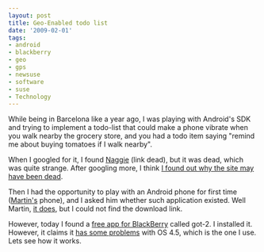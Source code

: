 ```yaml
---
layout: post
title: Geo-Enabled todo list
date: '2009-02-01'
tags:
- android
- blackberry
- geo
- gps
- newsuse
- software
- suse
- Technology
---
```


While being in Barcelona like a year ago, I was playing with Android's SDK and trying to implement a todo-list that could make a phone vibrate when you walk nearby the grocery store, and you had a todo item saying "remind me about buying tomatoes if I walk nearby".

When I googled for it, I found [Naggie][2] (link dead), but it was dead, which was quite strange. After googling more, I think [I found out why the site may have been dead][4].

Then I had the opportunity to play with an Android phone for first time ([Martin's][5] phone), and I asked him whether such application existed. Well Martin, [it does][1], but I could not find the download link.

However, today I found a [free app for BlackBerry][3] called got-2. I installed it. However, it claims it [has some problems][6] with OS 4.5, which is the one I use. Lets see how it works.

[1]: http://people.csail.mit.edu/hal/mobile-apps-spring-08/  
[2]: http://naggie.com/demo/Naggie.jad  
[3]: http://m.gwhizmobile.com/downloads.php  
[4]: http://www.google.com/patents?id=9CYSAAAAEBAJ&dq=6680675  
[5]: http://news.opensuse.org/2007/10/12/people-of-opensuse-martin-lasarsch/  
[6]: http://gwhizmobile.blogspot.com/2009/01/got-2-problem-on-bbos-45.html

